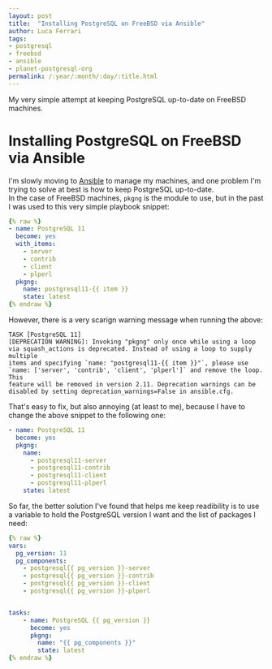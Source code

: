 ```yaml
---
layout: post
title:  "Installing PostgreSQL on FreeBSD via Ansible"
author: Luca Ferrari
tags:
- postgresql
- freebsd
- ansible
- planet-postgresql-org
permalink: /:year/:month/:day/:title.html
---
```

My very simple attempt at keeping PostgreSQL up-to-date on FreeBSD machines.

# Installing PostgreSQL on FreeBSD via Ansible

I'm slowly moving to [Ansible](https://www.ansible.com/) to manage my machines, and one problem I'm trying to solve at best is how to keep PostgreSQL up-to-date.
<br/>
In the case of FreeBSD machines, `pkgng` is the module to use, but in the past I was used to this very simple playbook snippet:


```yaml
{% raw %}
- name: PostgreSQL 11
  become: yes
  with_items:
    - server
    - contrib
    - client
    - plperl
  pkgng:
    name: postgresql11-{{ item }}
    state: latest
{% endraw %}    
```

However, there is a very scarign warning message when running the above:

```shell
TASK [PostgreSQL 11] 
[DEPRECATION WARNING]: Invoking "pkgng" only once while using a loop via squash_actions is deprecated. Instead of using a loop to supply multiple 
items and specifying `name: "postgresql11-{{ item }}"`, please use `name: ['server', 'contrib', 'client', 'plperl']` and remove the loop. This 
feature will be removed in version 2.11. Deprecation warnings can be disabled by setting deprecation_warnings=False in ansible.cfg.
```

That's easy to fix, but also annoying (at least to me), because I have to change the above snippet to the following one:

```yaml
- name: PostgreSQL 11
  become: yes
  pkgng:
    name:
      - postgresql11-server
      - postgresql11-contrib
      - postgresql11-client
      - postgresql11-plperl
    state: latest
```

So far, the better solution I've found that helps me keep readibility is to use a variable to hold the PostgreSQL version I want and the list of packages I need:

```yaml
{% raw %}
vars:
  pg_version: 11
  pg_components:
    - postgresql{{ pg_version }}-server
    - postgresql{{ pg_version }}-contrib
    - postgresql{{ pg_version }}-client
    - postgresql{{ pg_version }}-plperl


tasks:
    - name: PostgreSQL {{ pg_version }}
      become: yes
      pkgng:
        name: "{{ pg_components }}"
        state: latest
{% endraw %}        
```
